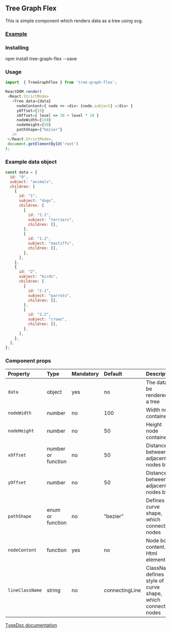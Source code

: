 ## Tree Graph Flex 

This is simple component which renders data as a tree using svg.

### [Example](https://andrey-bogdanov.github.io/treeflex-ed/example/build)

### Installing

npm install tree-graph-flex --save

### Usage

``` js
import  { TreeGraphFlex } from 'tree-graph-flex';

ReactDOM.render(
 <React.StrictMode>
   <Tree data={data}
     nodeContent={ node => <div> {node.subject} </div> }
     yOffset={15}
     xOffset={ level => 30 + level * 10 }
     nodeWidth={150}
     nodeHeight={50}
     pathShape={"bezier"}
   />
 </React.StrictMode>,
 document.getElementById('root')
);

```

### Example data object

``` js
const data = {
  id: "0",
  subject: "animals",
  children: [
    {
      id: "1",
      subject: "dogs",
      children: [
        {
          id: "1.1",
          subject: "terriers",
          children: [],
        },
        {
          id: "1.2",
          subject: "mastiffs",
          children: [],
        },
      ],
    },
    {
      id: "2",
      subject: "birds",
      children: [
        {
          id: "2.1",
          subject: "parrots",
          children: [],
        },
        {
          id: "2.2",
          subject: "crows",
          children: [],
        },
      ],
    },
  ],
};

```

### Component props

| Property        | Type               | Mandatory | Default        | Description                                                   |
| :-------------- | :----------------- | :-------- | :------------- | :------------------------------------------------------------ |
| `data`          | object             | yes       | no             | The data to be rendered as a tree                             |
| `nodeWidth`     | number             | no        | 100            | Width node container                                          |
| `nodeHeight`    | number             | no        | 50             | Height node container                                         |
| `xOffset`       | number or function | no        | 50             | Distance between adjacent nodes by x                          |
| `yOffset`       | number             | no        | 50             | Distance between adjacent nodes by y                          |
| `pathShape`     | enum or function   | no        | “bezier”       | Defines curve shape, which connects nodes                     |
| `nodeContent`   | function           | yes       | no             | Node box content. Html element                                |
| `lineClassName` | string             | no        | connectingLine | ClassName, defines style of curve shape, which connects nodes |


[TypeDoc documentation](https://andrey-bogdanov.github.io/treeflex-ed/docs/index.html)



